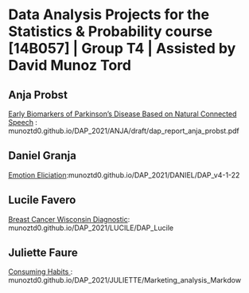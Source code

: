 # Data Analysis Projects for the Statistics & Probability course [14B057] | Group T4 | Assisted by David Munoz Tord


## Anja Probst
[Early Biomarkers of Parkinson’s Disease Based on Natural Connected Speech](https://munoztd0.github.io/DAP_2021/ANJA/draft/dap_report_anja_probst.pdf) : munoztd0.github.io/DAP_2021/ANJA/draft/dap_report_anja_probst.pdf


## Daniel Granja
[Emotion Eliciation](https://munoztd0.github.io/DAP_2021/DANIEL/DAP_v4-1-22):munoztd0.github.io/DAP_2021/DANIEL/DAP_v4-1-22


## Lucile Favero
[Breast Cancer Wisconsin Diagnostic](https://munoztd0.github.io/DAP_2021/LUCILE/DAP_Lucile): munoztd0.github.io/DAP_2021/LUCILE/DAP_Lucile


## Juliette Faure
[Consuming Habits ](https://munoztd0.github.io/DAP_2021/JULIETTE/Marketing_analysis_Markdown): munoztd0.github.io/DAP_2021/JULIETTE/Marketing_analysis_Markdow
